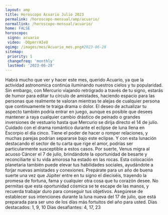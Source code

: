 ```yaml
---
layout: amp
title: Horoscopo Acuario Julio 2023 
permalink: /horoscopo-mensual/amp/acuario/
normallink: /horoscopo-mensual/acuario/
home: FALSE
horoscopo:
 signo: acuario
 video: -DQpmrrAIeU
ogimg: /images/mes/Acuario_mes.png#2023-06-28
sitemap:
 priority: 1
 changefreq: 'monthly'
 lastmod: '2023-06-28'
---
```



Habrá mucho que ver y hacer este mes, querido Acuario, ya que la actividad astronomica continúa iluminando nuestros cielos y tu popularidad.
Sin embargo, con Mercurio viajando retrógrado a través de tu signo, estarás de humor para editar tu círculo de amistades, haciendo espacio para las personas que realmente te valoran mientras te alejas de cualquier persona que continuamente te traiga drama o dolor. El deseo de actualizar tu aspecto también podría entrar en juego, aunque es posible que desees mantener a raya cualquier cambio drástico de peinado o grandes inversiones de vestuario hasta que Mercurio se dirija directo el 14 de julio.
Cuidado con el drama romántico durante el eclipse de luna llena en Escorpio el día cinco. Tiene el poder de hacer o romper relaciones, y muchas parejas podrían separarse bajo este eclipse. Y con esta lunación destacando el sector de tu carta que rige el amor, podrías ser particularmente susceptible a estos casos.
Por suerte, Venus migra al acuoso Cáncer el 7 de julio, brindándote la oportunidad de besarte y reconciliarte si tu vida amorosa ha estado en las rocas. Esta colocación planetaria también puede elevar tus habilidades sociales, ayudándote a forjar nuevas amistades y conexiones.
Prepárate para un año de buena suerte una vez que Júpiter entre en tu signo el dieciséis, trayendo la promesa de fortuna, fama y cualquier otra cosa que tu corazón desee. No permitas que esta oportunidad cósmica se te escape de las manos, y recuerda trabajar duro para conseguir tus objetivos. Asegúrese de establecer sus intenciones durante la luna nueva del 17 de julio, que está preparada para ser uno de los días más fortuitos del año para usted.
Días destacados: 1, 9, 10
Días desafiantes: 4, 17, 23